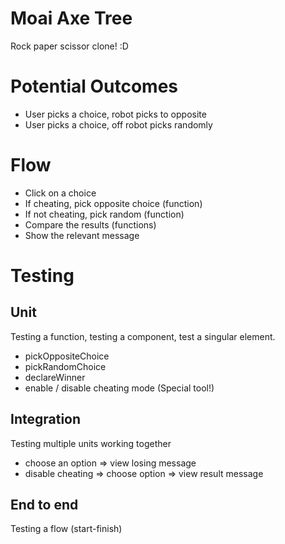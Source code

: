 # Moai Axe Tree

Rock paper scissor clone! :D

# Potential Outcomes

- User picks a choice, robot picks to opposite
- User picks a choice, off robot picks randomly

# Flow

- Click on a choice
- If cheating, pick opposite choice (function)
- If not cheating, pick random (function)
- Compare the results (functions)
- Show the relevant message

# Testing

## Unit

Testing a function, testing a component, test a singular element.

- pickOppositeChoice
- pickRandomChoice
- declareWinner
- enable / disable cheating mode (Special tool!)

## Integration

Testing multiple units working together

- choose an option => view losing message
- disable cheating => choose option => view result message

## End to end

Testing a flow (start-finish)
